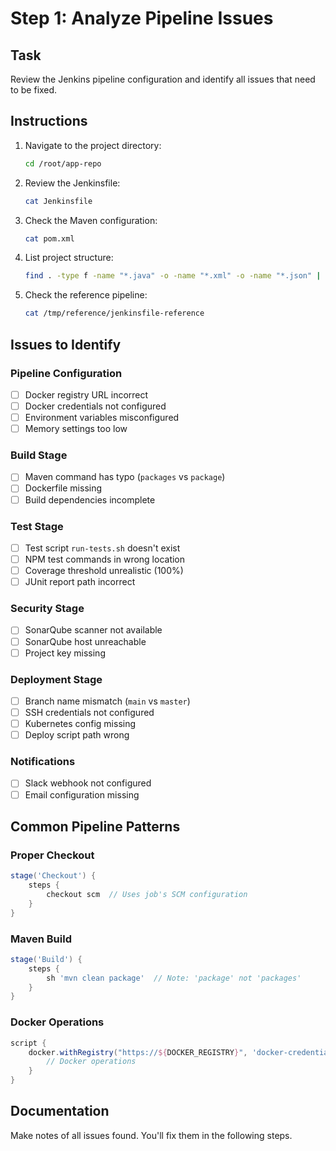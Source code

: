 # Step 1: Analyze Pipeline Issues

## Task

Review the Jenkins pipeline configuration and identify all issues that need to be fixed.

## Instructions

1. Navigate to the project directory:
   ```bash
   cd /root/app-repo
   ```

2. Review the Jenkinsfile:
   ```bash
   cat Jenkinsfile
   ```

3. Check the Maven configuration:
   ```bash
   cat pom.xml
   ```

4. List project structure:
   ```bash
   find . -type f -name "*.java" -o -name "*.xml" -o -name "*.json" | head -20
   ```

5. Check the reference pipeline:
   ```bash
   cat /tmp/reference/jenkinsfile-reference
   ```

## Issues to Identify

### Pipeline Configuration
- [ ] Docker registry URL incorrect
- [ ] Docker credentials not configured
- [ ] Environment variables misconfigured
- [ ] Memory settings too low

### Build Stage
- [ ] Maven command has typo (`packages` vs `package`)
- [ ] Dockerfile missing
- [ ] Build dependencies incomplete

### Test Stage
- [ ] Test script `run-tests.sh` doesn't exist
- [ ] NPM test commands in wrong location
- [ ] Coverage threshold unrealistic (100%)
- [ ] JUnit report path incorrect

### Security Stage
- [ ] SonarQube scanner not available
- [ ] SonarQube host unreachable
- [ ] Project key missing

### Deployment Stage
- [ ] Branch name mismatch (`main` vs `master`)
- [ ] SSH credentials not configured
- [ ] Kubernetes config missing
- [ ] Deploy script path wrong

### Notifications
- [ ] Slack webhook not configured
- [ ] Email configuration missing

## Common Pipeline Patterns

### Proper Checkout
```groovy
stage('Checkout') {
    steps {
        checkout scm  // Uses job's SCM configuration
    }
}
```

### Maven Build
```groovy
stage('Build') {
    steps {
        sh 'mvn clean package'  // Note: 'package' not 'packages'
    }
}
```

### Docker Operations
```groovy
script {
    docker.withRegistry("https://${DOCKER_REGISTRY}", 'docker-credentials-id') {
        // Docker operations
    }
}
```

## Documentation

Make notes of all issues found. You'll fix them in the following steps.